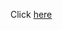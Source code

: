Click [here](https://stackoverflow.com/questions/1433204/how-do-i-use-extern-to-share-variables-between-source-files)
